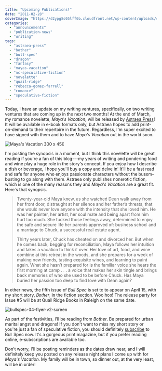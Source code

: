 ```yaml
---
title: "Upcoming Publications!"
date: "2011-02-28"
coverImage: "https://d2ypg8o05lff0b.cloudfront.net/wp-content/uploads/sites/3/2012/05/Mayas-Vacation-300-x-450.jpg"
categories:
  - "announcements"
  - "publication-news"
  - "writing"
tags:
  - "astraea-press"
  - "bother"
  - "bull-spec"
  - "dragon"
  - "fantasy"
  - "mayas-vacation"
  - "nc-speculative-fiction"
  - "novelette"
  - "quail-ridge"
  - "rebecca-gomez-farrell"
  - "romance"
  - "speculative-fiction"
---
```


Today, I have an update on my writing ventures, specifically, on two writing ventures that are coming up in the next two months! At the end of March, my romance novelette, _Maya's Vacation_, will be released by [Astraea Press](http://astraeapress.com/)! It will be available in e-book formats only, but Astraea hopes to add print-on-demand to their repertoire in the future. Regardless, I'm super excited to have signed with them and to have _Maya's Vacation_ out in the world soon.

![Maya's Vacation 300 x 450](https://d2ypg8o05lff0b.cloudfront.net/wp-content/uploads/sites/3/2012/05/Mayas-Vacation-300-x-450.jpg)

I'm posting the synopsis in a moment, but I think this novelette will be great reading if you're a fan of this blog---my years of writing and pondering food and wine play a huge role in the story's concept. If you enjoy how I describe a dish or beverage, I hope you'll buy a copy and delve in! It'll be a fast read and safe for anyone who enjoys passionate characters without the busom-busting to go along with them. Astraea only publishes nonerotic fiction, which is one of the many reasons they and _Maya's Vacation_ are a great fit. Here's that synopsis.

> Twenty-year-old Maya knew, as she watched Dean walk away from her front door, distraught at her silence and her father’s threats, that she would never love anyone with the intensity that she loved him. He was her painter, her artist, her soul mate and being apart from him hurt too much. She tucked those feelings away, determined to enjoy the safe and secure life her parents approved of: business school and a marriage to Chuck, a successful real estate agent.
>
> Thirty years later, Chuck has cheated on and divorced her. But when he comes back, begging for reconciliation, Maya follows her intuition and takes a vacation to think it over. Her love of art, food, and wine combine at this retreat in the woods, and she prepares for a week of making new friends, tasting exquisite wines, and learning to paint again. What she hasn’t prepared for is the familiar voice she hears the first morning at camp . . . a voice that makes her skin tingle and brings back memories of who she used to be before Chuck. Has Maya buried her passion too deep to find love with Dean again?

In other news, the fifth issue of _Bull Spec_ is set to to appear on April 15, with my short story, _Bother_, in the fiction section. Woo hoo! The release party for Issue #5 will be at Quail Ridge Books in Raleigh on the same date.

![bullspec-04-flyer-v2-screen](https://d2ypg8o05lff0b.cloudfront.net/wp-content/uploads/sites/3/2011/02/bullspec-04-flyer-v2-screen.jpg)

As part of the festivities, I'll be reading from _Bother_. Be prepared for urban marital angst and dragons! If you don't want to miss my short story or you're just a fan of speculative fiction, you should definitely [subscribe](http://www.bullspec.com/sub) to Bull Spec now. It's a gorgeous print magazine, but if you prefer reading online, e-subscriptions are available too.

Don't worry, I'll be posting reminders as the dates draw near, and I will definitely keep you posted on any release night plans I come up with for _Maya's Vacation._ My family will be in town, so dinner out, at the very least, will be in order!
